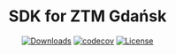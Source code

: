 <div align="center">
<h1>SDK for ZTM Gdańsk</h1>

[![Downloads](https://img.shields.io/npm/dw/ztm)](https://www.npmjs.com/package/ztm)
[![codecov](https://codecov.io/gh/pakut2/ztm-sdk/branch/main/graph/badge.svg?token=LB087ONKKA)](https://codecov.io/gh/pakut2/ztm-sdk)
[![License](https://img.shields.io/github/license/pakut2/ztm-sdk)](https://github.com/pakut2/ztm-sdk/blob/main/LICENSE.md)

</div>
